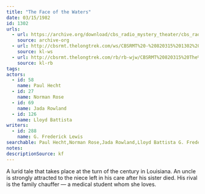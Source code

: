 ```yaml
---
title: "The Face of the Waters"
date: 03/15/1982
id: 1302
urls: 
  - url: https://archive.org/download/cbs_radio_mystery_theater/cbs_radio_mystery_theater-1301-1350.zip/cbs_radio_mystery_theater-1301-1350%2Fcbsrmt_1302_face_of_the_waters.mp3
    source: archive-org
  - url: http://cbsrmt.thelongtrek.com/ws/CBSRMT%20-%20820315%201302%20The%20Face%20Of%20The%20Waters_ws.mp3
    source: kl-ws
  - url: http://cbsrmt.thelongtrek.com/rb/rb-wjw/CBSRMT%20820315%20The%20Face%20of%20the%20Waters_wjw_intro%20missing.mp3
    source: kl-rb
tags: 
actors:  
  - id: 58
    name: Paul Hecht  
  - id: 27
    name: Norman Rose  
  - id: 69
    name: Jada Rowland  
  - id: 126
    name: Lloyd Battista
writers:  
  - id: 288
    name: G. Frederick Lewis
searchable: Paul Hecht,Norman Rose,Jada Rowland,Lloyd Battista G. Frederick Lewis
notes: 
descriptionSource: kf
---
```

A lurid tale that takes place at the turn of the century in Louisiana. An uncle is strongly attracted to the niece left in his care after his sister died. His rival is the family chauffer — a medical student whom she loves.